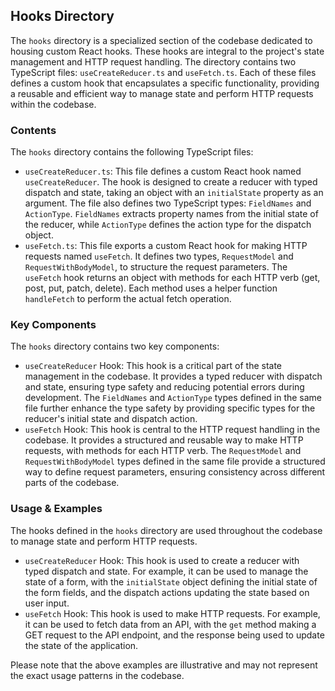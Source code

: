 
## Hooks Directory

The `hooks` directory is a specialized section of the codebase dedicated to housing custom React hooks. These hooks are integral to the project's state management and HTTP request handling. The directory contains two TypeScript files: `useCreateReducer.ts` and `useFetch.ts`. Each of these files defines a custom hook that encapsulates a specific functionality, providing a reusable and efficient way to manage state and perform HTTP requests within the codebase.

### Contents

The `hooks` directory contains the following TypeScript files:

- `useCreateReducer.ts`: This file defines a custom React hook named `useCreateReducer`. The hook is designed to create a reducer with typed dispatch and state, taking an object with an `initialState` property as an argument. The file also defines two TypeScript types: `FieldNames` and `ActionType`. `FieldNames` extracts property names from the initial state of the reducer, while `ActionType` defines the action type for the dispatch object.
- `useFetch.ts`: This file exports a custom React hook for making HTTP requests named `useFetch`. It defines two types, `RequestModel` and `RequestWithBodyModel`, to structure the request parameters. The `useFetch` hook returns an object with methods for each HTTP verb (get, post, put, patch, delete). Each method uses a helper function `handleFetch` to perform the actual fetch operation.

### Key Components

The `hooks` directory contains two key components:

- `useCreateReducer` Hook: This hook is a critical part of the state management in the codebase. It provides a typed reducer with dispatch and state, ensuring type safety and reducing potential errors during development. The `FieldNames` and `ActionType` types defined in the same file further enhance the type safety by providing specific types for the reducer's initial state and dispatch action.
- `useFetch` Hook: This hook is central to the HTTP request handling in the codebase. It provides a structured and reusable way to make HTTP requests, with methods for each HTTP verb. The `RequestModel` and `RequestWithBodyModel` types defined in the same file provide a structured way to define request parameters, ensuring consistency across different parts of the codebase.

### Usage & Examples

The hooks defined in the `hooks` directory are used throughout the codebase to manage state and perform HTTP requests.

- `useCreateReducer` Hook: This hook is used to create a reducer with typed dispatch and state. For example, it can be used to manage the state of a form, with the `initialState` object defining the initial state of the form fields, and the dispatch actions updating the state based on user input.
- `useFetch` Hook: This hook is used to make HTTP requests. For example, it can be used to fetch data from an API, with the `get` method making a GET request to the API endpoint, and the response being used to update the state of the application.

Please note that the above examples are illustrative and may not represent the exact usage patterns in the codebase.
